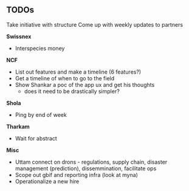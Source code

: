 ## TODOs

Take initiative with structure
Come up with weekly updates to partners 


__Swissnex__

* Interspecies money

__NCF__

* List out features and make a timeline (6 features?)
* Get a timeline of when to go to the field 
* Show Shankar a poc of the app ux and get his thoughts 
	- does it need to be drastically simpler? 

__Shola__

* Ping by end of week

__Tharkam__

* Wait for abstract 

__Misc__

* Uttam connect on drons - regulations, supply chain, disaster management (prediction), dissemmination, facilitate ops 
* Scope out gbif and reporting infra (look at myna) 
* Operationalize a new hire 

